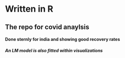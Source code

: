 # Written in R
## The repo for covid anaylsis
#### Done sternly for india and showing good recovery rates
##### An LM model is also fitted within visualizations
